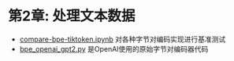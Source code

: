 # 第2章: 处理文本数据

- [compare-bpe-tiktoken.ipynb](compare-bpe-tiktoken.ipynb) 对各种字节对编码实现进行基准测试
- [bpe_openai_gpt2.py](bpe_openai_gpt2.py) 是OpenAI使用的原始字节对编码器代码
